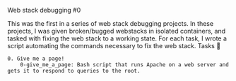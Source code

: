 Web stack debugging #0

This was the first in a series of web stack debugging projects. In these projects, I was given broken/bugged webstacks in isolated containers, and tasked with fixing the web stack to a working state. For each task, I wrote a script automating the commands necessary to fix the web stack.
Tasks 📃

    0. Give me a page!
        0-give_me_a_page: Bash script that runs Apache on a web server and gets it to respond to queries to the root.
